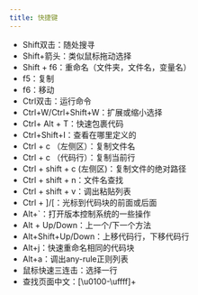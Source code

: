 ```yaml
---
title: 快捷键
---
```


- Shift双击：随处搜寻
- Shift+箭头：类似鼠标拖动选择
- Shift + f6：重命名（文件夹，文件名，变量名）
- f5：复制
- f6：移动
- Ctrl双击：运行命令
- Ctrl+W/Ctrl+Shift+W：扩展或缩小选择
- Ctrl+ Alt + T：快速包裹代码
- Ctrl+Shift+I：查看在哪里定义的
- Ctrl + c （左侧区）：复制文件名
- Ctrl + c （代码行）：复制当前行
- Ctrl + shift + c (左侧区)：复制文件的绝对路径
- Ctrl + shift + n：文件名查找
- Ctrl + shift + v：调出粘贴列表
- Ctrl + ]/[：光标到代码块的前面或后面
- Alt+`：打开版本控制系统的一些操作
- Alt + Up/Down：上一个/下一个方法
- Alt+Shift+Up/Down：上移代码行，下移代码行
- Alt+j：快速重命名相同的代码块
- Alt+a：调出any-rule正则列表
- 鼠标快速三连击：选择一行
- 查找页面中文：[\u0100-\uffff]+
